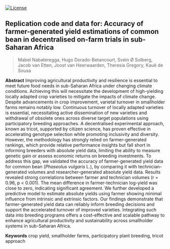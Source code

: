 <!-- badges: start -->
[![License](https://img.shields.io/badge/License-CC%20BY%204.0-blue.svg)](https://creativecommons.org/licenses/by/4.0/deed.en) 

<!-- badges: end -->

## Replication code and data for: Accuracy of farmer-generated yield estimations of common bean in decentralised on-farm trials in sub-Saharan Africa

> Mabel Nabateregga, Hugo Dorado-Betancourt, Svein Ø Solberg, Jacob van Etten, Joost van Heerwaarden, Theresia Gregory, Kauê de Sousa

**Abstract**
Improving agricultural productivity and resilience is essential to meet future food needs in sub-Saharan Africa under changing climate conditions. Achieving this will necessitate the development of high-yielding locally adapted crop varieties to mitigate the impacts of climate change. Despite advancements in crop improvement, varietal turnover in smallholder farms remains notably low. Continuous turnover of locally adapted varieties is essential, necessitating active dissemination of new varieties and withdrawal of obsolete ones across diverse target populations using participatory breeding approaches. A decentralised experimental approach, known as tricot, supported by citizen science, has proven effective in accelerating genotype selection while promoting inclusivity and diversity. However, the methodology has strongly relied on farmer-generated rankings, which provide relative performance insights but fall short in informing breeders with absolute yield data, limiting the ability to measure genetic gain or assess economic returns on breeding investments. To address this gap, we validated the accuracy of farmer-generated yield data for common bean (*Phaseolus vulgaris* L.), by comparing it with technician-generated volumes and researcher-generated absolute yield data. Results revealed strong correlations between farmer and technician volumes (r = 0.96, p \< 0.001). The mean difference in farmer-technician log-yield was close to zero, indicating significant agreement. We further developed a predictive model to estimate absolute yields using farmer showing minimal influence from intrinsic and extrinsic factors. Our findings demonstrate that farmer-generated yield data can reliably inform breeding decisions and support the accelerated turnover of improved varieties. Integrating such data into breeding programs offers a cost-effective and scalable pathway to enhance agricultural productivity and sustainability across smallholder systems in sub-Saharan Africa.

**Keywords**
crop yield, smallholder farms, participatory plant breeding, tricot approach
